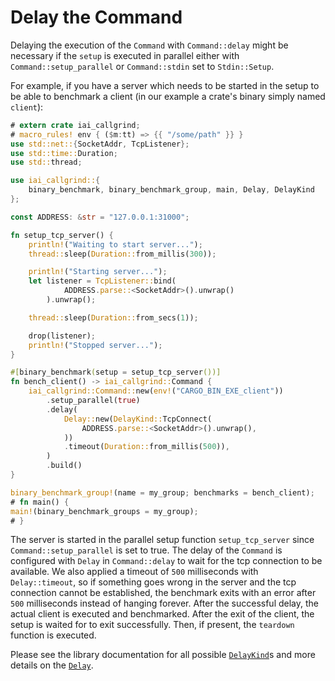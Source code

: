 # Delay the Command

Delaying the execution of the `Command` with `Command::delay` might be necessary
if the `setup` is executed in parallel either with `Command::setup_parallel` or
`Command::stdin` set to `Stdin::Setup`.

For example, if you have a server which needs to be started in the setup to be
able to benchmark a client (in our example a crate's binary simply named
`client`):

```rust
# extern crate iai_callgrind;
# macro_rules! env { ($m:tt) => {{ "/some/path" }} }
use std::net::{SocketAddr, TcpListener};
use std::time::Duration;
use std::thread;

use iai_callgrind::{
    binary_benchmark, binary_benchmark_group, main, Delay, DelayKind
};

const ADDRESS: &str = "127.0.0.1:31000";

fn setup_tcp_server() {
    println!("Waiting to start server...");
    thread::sleep(Duration::from_millis(300));

    println!("Starting server...");
    let listener = TcpListener::bind(
            ADDRESS.parse::<SocketAddr>().unwrap()
        ).unwrap();

    thread::sleep(Duration::from_secs(1));

    drop(listener);
    println!("Stopped server...");
}

#[binary_benchmark(setup = setup_tcp_server())]
fn bench_client() -> iai_callgrind::Command {
    iai_callgrind::Command::new(env!("CARGO_BIN_EXE_client"))
        .setup_parallel(true)
        .delay(
            Delay::new(DelayKind::TcpConnect(
                ADDRESS.parse::<SocketAddr>().unwrap(),
            ))
            .timeout(Duration::from_millis(500)),
        )
        .build()
}

binary_benchmark_group!(name = my_group; benchmarks = bench_client);
# fn main() {
main!(binary_benchmark_groups = my_group);
# }
```

The server is started in the parallel setup function `setup_tcp_server` since
`Command::setup_parallel` is set to true. The delay of the `Command` is
configured with `Delay` in `Command::delay` to wait for the tcp connection to be
available. We also applied a timeout of `500` milliseconds with
`Delay::timeout`, so if something goes wrong in the server and the tcp
connection cannot be established, the benchmark exits with an error after `500`
milliseconds instead of hanging forever. After the successful delay, the actual
client is executed and benchmarked. After the exit of the client, the setup is
waited for to exit successfully. Then, if present, the `teardown` function is
executed.

Please see the library documentation for all possible [`DelayKind`]s and more
details on the [`Delay`].

[`DelayKind`]: https://docs.rs/iai-callgrind/0.14.1/iai_callgrind/enum.DelayKind.html

[`Delay`]: https://docs.rs/iai-callgrind/0.14.1/iai_callgrind/struct.Delay.html
